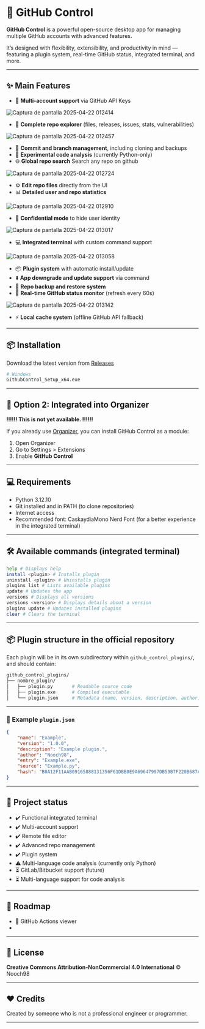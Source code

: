 # 🚀 GitHub Control

**GitHub Control** is a powerful open-source desktop app for managing multiple GitHub accounts with advanced features.

It’s designed with flexibility, extensibility, and productivity in mind — featuring a plugin system, real-time GitHub status, integrated terminal, and more.

---

## ✨ Main Features

- 🔑 **Multi-account support** via GitHub API Keys

![Captura de pantalla 2025-04-22 012414](https://github.com/user-attachments/assets/00d31255-f53d-4413-9613-1d4cbd4aeb5e)

- 📁 **Complete repo explorer** (files, releases, issues, stats, vulnerabilities)

![Captura de pantalla 2025-04-22 012457](https://github.com/user-attachments/assets/e2adc275-8623-48d5-aa9f-6b6e43c2db46)

- 🔄 **Commit and branch management**, including cloning and backups
- 🧪 **Experimental code analysis** (currently Python-only)
- 🌐 **Global repo search** Search any repo on github

![Captura de pantalla 2025-04-22 012724](https://github.com/user-attachments/assets/4c18f7e4-2b6d-4a9d-b8a2-6f92b4a5d938)

- ⚙️ **Edit repo files** directly from the UI
- 📊 **Detailed user and repo statistics**

![Captura de pantalla 2025-04-22 012910](https://github.com/user-attachments/assets/62167931-e898-476f-bf04-95a3d3be0042)

- 🔐 **Confidential mode** to hide user identity

![Captura de pantalla 2025-04-22 013017](https://github.com/user-attachments/assets/0e354bd6-9543-45d7-b6ea-3ab19e716b8f)

- 💻 **Integrated terminal** with custom command support

![Captura de pantalla 2025-04-22 013058](https://github.com/user-attachments/assets/ee68fa70-4690-4433-b9f6-562745a8d09a)

- 📦 **Plugin system** with automatic install/update
- ⬇️ **App downgrade and update support** via command
- 💾 **Repo backup and restore system**
- 🚦 **Real-time GitHub status monitor** (refresh every 60s)

![Captura de pantalla 2025-04-22 013142](https://github.com/user-attachments/assets/3af679b8-09f6-4983-a8fd-ec7423f5dec3)

- ⚡ **Local cache system** (offline GitHub API fallback)

---

## 📦 Installation

Download the latest version from [Releases](https://github.com/Nooch98/Github_Control/releases)


```bash
# Windows
GithubControl_Setup_x64.exe
```

---

## 🔹 Option 2: Integrated into Organizer

**‼️‼️‼️ This is not yet available. ‼️‼️‼️**

If you already use [Organizer](https://github.com/Nooch98/Organizer), you can install GitHub Control as a module:
1. Open Organizer
2. Go to Settings > Extensions
3. Enable **GitHub Control**

---

## 💻 Requirements

* Python 3.12.10
* Git installed and in PATH (to clone repositories)
* Internet access
* Recommended font: CaskaydiaMono Nerd Font (for a better experience in the integrated terminal)

---

## 🛠️ Available commands (integrated terminal)

```bash
help # Displays help
install <plugin> # Installs plugin
uninstall <plugin> # Uninstalls plugin
plugins list # Lists available plugins
update # Updates the app
versions # Displays all versions
versions <version> # Displays details about a version
plugins update # Updates installed plugins
clear # Clears the terminal
```

---

## 📦 Plugin structure in the official repository

Each plugin will be in its own subdirectory within `github_control_plugins/`, and should contain:

```bash
github_control_plugins/
├── nombre_plugin/
│   ├── plugin.py       # Readable source code
│   ├── plugin.exe      # Compiled executable
│   └── plugin.json     # Metadata (name, version, description, author, SHA256 hash of the executable, etc.)
```
---

### 📃 Example `plugin.json`

```json
{
    "name": "Example",
    "version": "1.0.0",
    "description": "Example plugin.",
    "author": "Nooch98",
    "entry": "Example.exe",
    "source": "Example.py",
    "hash": "B0A12F11AAB09165888131356F61DBB0E9A69647997DB59B7F220B687AF5DD99"
}
```

---

## 🚧 Project status

- ✔️ Functional integrated terminal
- ✔️ Multi-account support
- ✔️ Remote file editor
- ✔️ Advanced repo management
- ✔️ Plugin system
- ⚠️ Multi-language code analysis (currently only Python)
- ⏳ GitLab/Bitbucket support (future)
- ⏳ Multi-language support for code analysis

---

## 🔮 Roadmap

- 📎 GitHub Actions viewer
- 


---

## 🧠 License

**Creative Commons Attribution-NonCommercial 4.0 International** © Nooch98

---

## ❤️ Credits

Created by someone who is not a professional engineer or programmer.

---
